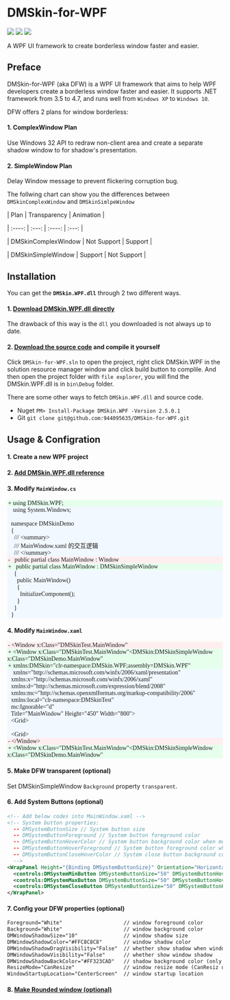 # DMSkin-for-WPF
![](https://img.shields.io/badge/.NET-%3E%3D3.5-brightgreen.svg)
![](https://img.shields.io/badge/version-2.5.0.1-blue.svg)
![](https://img.shields.io/badge/license-MIT-green.svg)

A WPF UI framework to create borderless window faster and easier.

## Preface
DMSkin-for-WPF (aka DFW) is a WPF UI framework that aims to help WPF developers create a borderless window faster and easier. It supports .NET framework from 3.5 to 4.7, and runs well from `Windows XP` to `Windows 10`.

DFW offers 2 plans for window borderless:
#### 1. ComplexWindow Plan
Use Windows 32 API to redraw non-client area and create a separate shadow window to for shadow's presentation.
#### 2. SimpleWindow Plan
Delay Window message to prevent flickering corruption bug.

The follwing chart can show you the differences between `DMSkinComplexWindow` and `DMSkinSimlpeWindow`


| Plan       | Transparency   |  Animation |

| :----: | :---:  | :----:  | :---: |

| DMSkinComplexWindow     | Not Support |  Support |

| DMSkinSimpleWindow      |  Support   |   Not Support |

## Installation
You can get the **`DMSkin.WPF.dll`** through 2 two different ways.

#### 1. [Download DMSkin.WPF.dll directly](https://github.com/944095635/DMSkin-for-WPF/releases/download/2.5.0.1/Release.zip)

The drawback of this way is the `dll` you downloaded is not always up to date.

#### 2. [Download the source code](https://github.com/944095635/DMSkin-for-WPF/archive/master.zip) and compile it yourself
Click `DMSkin-for-WPF.sln` to open the project, right click DMSkin.WPF in the solution resource manager window and click build button to complile. And then open the project folder with `file explorer`, you will find the DMSkin.WPF.dll is in `bin\Debug` folder.

There are some other ways to fetch `DMSkin.WPF.dll` and source code.

- Nuget  `PM> Install-Package DMSkin.WPF -Version 2.5.0.1`
- Git  `git clone git@github.com:944095635/DMSkin-for-WPF.git`

## Usage & Configration
#### 1. Create a new WPF project
#### 2. [Add DMSkin.WPF.dll reference](http://p40kjburh.bkt.clouddn.com/18-6-13/50043356.jpg)
#### 3. Modify `MainWindow.cs`
<p style="background:rgba(230, 255, 237,1);width:auto;margin:0;font-family:consolas"><span class="codepre" style="color:rgba(32, 32, 32,1);margin-left:2px">+ </span>using DMSkin.WPF;</p>
<p style="background:rgba(241, 248, 255,1);width:auto;margin:0;font-family:consolas"><span class="codepre" style="color:rgba(241, 248, 255,1);margin-left:2px">+  </span>	using System.Windows;</p>
<p style="background:rgba(241, 248, 255,1);width:auto;margin:0;font-family:consolas"><span class="codepre" style="color:rgba(241, 248, 255,1);margin-left:2px">&nbsp  </span></p>
<p style="background:rgba(241, 248, 255,1);width:auto;margin:0;font-family:consolas"><span class="codepre" style="color:rgba(241, 248, 255,1);margin-left:2px">&nbsp  </span>namespace DMSkinDemo</p>
<p style="background:rgba(241, 248, 255,1);width:auto;margin:0;font-family:consolas"><span class="codepre" style="color:rgba(241, 248, 255,1);margin-left:2px">&nbsp  </span>{</p>
<p style="background:rgba(241, 248, 255,1);width:auto;margin:0;font-family:consolas"><span class="codepre" style="color:rgba(241, 248, 255,1);margin-left:2px">&nbsp  </span>&nbsp&nbsp/// &ltsummary&gt</p>
<p style="background:rgba(241, 248, 255,1);width:auto;margin:0;font-family:consolas"><span class="codepre" style="color:rgba(241, 248, 255,1);margin-left:2px">&nbsp  </span>&nbsp&nbsp/// MainWindow.xaml 的交互逻辑</p>
<p style="background:rgba(241, 248, 255,1);width:auto;margin:0;font-family:consolas"><span class="codepre" style="color:rgba(241, 248, 255,1);margin-left:2px">&nbsp  </span>&nbsp&nbsp/// &lt/summary&gt</p>
<p style="background:rgba(255, 238, 240,1);width:auto;margin:0;font-family:consolas"><span class="codepre" style="color:rgba(32, 32, 32,1);margin-left:2px">- </span>&nbsp&nbsppublic partial class MainWindow : Window</p>
<p style="background:rgba(230, 255, 237,1);width:auto;margin:0;font-family:consolas"><span class="codepre" style="color:rgba(32, 32, 32,1);margin-left:2px">+ </span>&nbsp&nbsppublic partial class MainWindow : DMSkinSimpleWindow</p>
<p style="background:rgba(241, 248, 255,1);width:auto;margin:0;font-family:consolas"><span class="codepre" style="color:rgba(241, 248, 255,1);margin-left:2px">&nbsp  </span>&nbsp&nbsp{</p>
<p style="background:rgba(241, 248, 255,1);width:auto;margin:0;font-family:consolas"><span class="codepre" style="color:rgba(241, 248, 255,1);margin-left:2px">&nbsp  </span>&nbsp&nbsp&nbsp&nbsppublic MainWindow()</p>
<p style="background:rgba(241, 248, 255,1);width:auto;margin:0;font-family:consolas"><span class="codepre" style="color:rgba(241, 248, 255,1);margin-left:2px">&nbsp  </span>&nbsp&nbsp&nbsp&nbsp{</p>
<p style="background:rgba(241, 248, 255,1);width:auto;margin:0;font-family:consolas"><span class="codepre" style="color:rgba(241, 248, 255,1);margin-left:2px">&nbsp  </span>&nbsp&nbsp&nbsp&nbsp&nbsp&nbspInitializeComponent();</p>
<p style="background:rgba(241, 248, 255,1);width:auto;margin:0;font-family:consolas"><span class="codepre" style="color:rgba(241, 248, 255,1);margin-left:2px">&nbsp  </span>&nbsp&nbsp&nbsp&nbsp}</p>
<p style="background:rgba(241, 248, 255,1);width:auto;margin:0;font-family:consolas"><span class="codepre" style="color:rgba(241, 248, 255,1);margin-left:2px">&nbsp  </span>&nbsp&nbsp}</p>
<p style="background:rgba(241, 248, 255,1);width:auto;margin:0;font-family:consolas"><span class="codepre" style="color:rgba(241, 248, 255,1);margin-left:2px">&nbsp  </span>}</p>

#### 4. Modify `MainWindow.xaml`
<p style="background:rgba(255, 238, 240,1);width:auto;margin:0;font-family:consolas"><span class="codepre" style="color:rgba(32, 32, 32,1);margin-left:2px">- </span>&ltWindow x:Class="DMSkinTest.MainWindow"</p>
<p style="background:rgba(230, 255, 237,1);width:auto;margin:0;font-family:consolas"><span class="codepre" style="color:rgba(32, 32, 32,1);margin-left:2px">+ </span>&ltWindow x:Class="DMSkinTest.MainWindow"&ltDMSkin:DMSkinSimpleWindow x:Class="DMSkinDemo.MainWindow"</p>
<p style="background:rgba(230, 255, 237,1);width:auto;margin:0;font-family:consolas"><span class="codepre" style="color:rgba(32, 32, 32,1);margin-left:2px">+ </span>xmlns:DMSkin="clr-namespace:DMSkin.WPF;assembly=DMSkin.WPF"</p>
<p style="background:rgba(241, 248, 255,1);width:auto;margin:0;font-family:consolas"><span class="codepre" style="color:rgba(241, 248, 255,1);margin-left:2px">+  </span>	xmlns="http://schemas.microsoft.com/winfx/2006/xaml/presentation"</p>
<p style="background:rgba(241, 248, 255,1);width:auto;margin:0;font-family:consolas"><span class="codepre" style="color:rgba(241, 248, 255,1);margin-left:2px">&nbsp  </span>		xmlns:x="http://schemas.microsoft.com/winfx/2006/xaml"</p>
<p style="background:rgba(241, 248, 255,1);width:auto;margin:0;font-family:consolas"><span class="codepre" style="color:rgba(241, 248, 255,1);margin-left:2px">&nbsp  </span>		xmlns:d="http://schemas.microsoft.com/expression/blend/2008"</p>
<p style="background:rgba(241, 248, 255,1);width:auto;margin:0;font-family:consolas"><span class="codepre" style="color:rgba(241, 248, 255,1);margin-left:2px">&nbsp  </span>		xmlns:mc="http://schemas.openxmlformats.org/markup-compatibility/2006"</p>
<p style="background:rgba(241, 248, 255,1);width:auto;margin:0;font-family:consolas"><span class="codepre" style="color:rgba(241, 248, 255,1);margin-left:2px">&nbsp  </span>	xmlns:local="clr-namespace:DMSkinTest"</p>
<p style="background:rgba(241, 248, 255,1);width:auto;margin:0;font-family:consolas"><span class="codepre" style="color:rgba(241, 248, 255,1);margin-left:2px">&nbsp  </span>	mc:Ignorable="d"</p>
<p style="background:rgba(241, 248, 255,1);width:auto;margin:0;font-family:consolas"><span class="codepre" style="color:rgba(241, 248, 255,1);margin-left:2px">&nbsp  </span>	Title="MainWindow" Height="450" Width="800"&gt</p>
<p style="background:rgba(241, 248, 255,1);width:auto;margin:0;font-family:consolas"><span class="codepre" style="color:rgba(241, 248, 255,1);margin-left:2px">&nbsp  </span>&ltGrid&gt</p>
<p style="background:rgba(241, 248, 255,1);width:auto;margin:0;font-family:consolas"><span class="codepre" style="color:rgba(241, 248, 255,1);margin-left:2px">&nbsp  </span></p>
<p style="background:rgba(241, 248, 255,1);width:auto;margin:0;font-family:consolas"><span class="codepre" style="color:rgba(241, 248, 255,1);margin-left:2px">&nbsp  </span>&ltGrid&gt</p>
<p style="background:rgba(255, 238, 240,1);width:auto;margin:0;font-family:consolas"><span class="codepre" style="color:rgba(32, 32, 32,1);margin-left:2px">- </span>&lt/Window&gt</p>
<p style="background:rgba(230, 255, 237,1);width:auto;margin:0;font-family:consolas"><span class="codepre" style="color:rgba(32, 32, 32,1);margin-left:2px">+ </span>&ltWindow x:Class="DMSkinTest.MainWindow"&ltDMSkin:DMSkinSimpleWindow x:Class="DMSkinDemo.MainWindow"</p>

#### 5. Make DFW transparent (optional)
Set DMSkinSimpleWindow `Background` property `transparent`.

#### 6. Add System Buttons (optional)
````xml
<!-- Add below codes into MainWindow.xaml -->
<!-- System button properties:
  -- DMSystemButtonSize // System button size
  -- DMSystemButtonForeground // System button foreground color
  -- DMSystemButtonHoverColor // System button background color when mouse is over
  -- DMSystemButtonHoverForeground // System button foreground color when mouse is over
  -- DMSystemButtonCloseHoverColor // System close button background color
  -->
<WrapPanel Height="{Binding DMSystemButtonSize}" Orientation="Horizontal" VerticalAlignment="Top" HorizontalAlignment="Right">
  <controls:DMSystemMinButton DMSystemButtonSize="50" DMSystemButtonHoverForeground="#383838" DMSystemButtonForeground="#383838"></controls:DMSystemMinButton>
  <controls:DMSystemMaxButton DMSystemButtonSize="50" DMSystemButtonHoverForeground="#FFFFFF" DMSystemButtonForeground="#383838"></controls:DMSystemMaxButton>
  <controls:DMSystemCloseButton DMSystemButtonSize="50" DMSystemButtonHoverForeground="#FFFFFF" DMSystemButtonForeground="#383838"></controls:DMSystemCloseButton>
</WrapPanel>
````

#### 7. Config your DFW properties (optional)
````xml
Foreground="White"                    // window foreground color
Background="White"                    // window background color 
DMWindowShadowSize="10"               // window shadow size
DMWindowShadowColor="#FFC8C8C8"       // window shadow color
DMWindowShadowDragVisibility="False"  // whether show shadow when window is dragging
DMWindowShadowVisibility="False"      // whether show window shadow
DMWindowShadowBackColor="#FF323CAD"   // shadow background color (only for DMSkinComplexWindow)
ResizeMode="CanResize"                // window resize mode (CanResiz or CanResizeWithGrip)
WindowStartupLocation="CenterScreen"  // window startup location
````

#### 8. [Make Rounded window (optional)](./demos/Rounded-Window.xaml)


<style>
.codepre{
    -webkit-user-select:none;
    -moz-user-select:none;
    -ms-user-select:none;
    user-select:none;
}
</style>